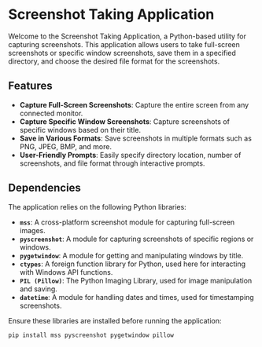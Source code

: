 # Screenshot Taking Application

Welcome to the Screenshot Taking Application, a Python-based utility for capturing screenshots. This application allows users to take full-screen screenshots or specific window screenshots, save them in a specified directory, and choose the desired file format for the screenshots.

## Features

- **Capture Full-Screen Screenshots**: Capture the entire screen from any connected monitor.
- **Capture Specific Window Screenshots**: Capture screenshots of specific windows based on their title.
- **Save in Various Formats**: Save screenshots in multiple formats such as PNG, JPEG, BMP, and more.
- **User-Friendly Prompts**: Easily specify directory location, number of screenshots, and file format through interactive prompts.

## Dependencies

The application relies on the following Python libraries:
- **`mss`**: A cross-platform screenshot module for capturing full-screen images.
- **`pyscreenshot`**: A module for capturing screenshots of specific regions or windows.
- **`pygetwindow`**: A module for getting and manipulating windows by title.
- **`ctypes`**: A foreign function library for Python, used here for interacting with Windows API functions.
- **`PIL (Pillow)`**: The Python Imaging Library, used for image manipulation and saving.
- **`datetime`**: A module for handling dates and times, used for timestamping screenshots.

Ensure these libraries are installed before running the application:
```bash
pip install mss pyscreenshot pygetwindow pillow
